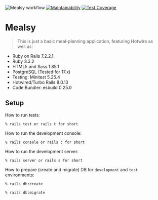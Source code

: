 ![Mealsy workflow](https://github.com/tflem/mealsy/actions/workflows/mealsy.yml/badge.svg)
[![Maintainability](https://api.codeclimate.com/v1/badges/a7e76e1bc7bf134e3006/maintainability)](https://codeclimate.com/github/tflem/mealsy/maintainability)
[![Test Coverage](https://api.codeclimate.com/v1/badges/a7e76e1bc7bf134e3006/test_coverage)](https://codeclimate.com/github/tflem/mealsy/test_coverage)

# Mealsy

> This is just a basic meal-planning application, featuring Hotwire as well as:

- Ruby on Rails 7.2.2.1
- Ruby 3.3.2
- HTML5 and Sass 1.85.1
- PostgreSQL (Tested for 17.x)
- Testing: Minitest 5.25.4
- Hotwired/Turbo Rails 8.0.13
- Code Bundler: esbuild 0.25.0

## Setup

How to run tests:

```
% rails test or rails t for short
```

How to run the development console:

```
% rails console or rails c for short
```

How to run the development server:

```
% rails server or rails s for short
```

How to prepare (create and migrate) DB for `development` and `test` environments:

```
% rails db:create

% rails db:migrate
```
